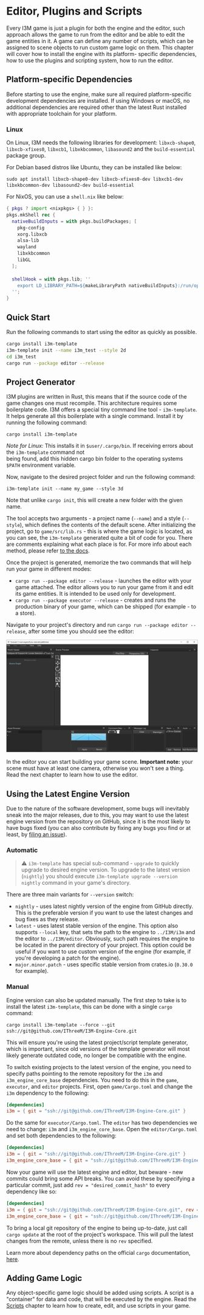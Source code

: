 # Editor, Plugins and Scripts

Every I3M game is just a plugin for both the engine and the editor, such approach allows the game to run from the 
editor and be able to edit the game entities in it. A game can define any number of scripts, which can be assigned 
to scene objects to run custom game logic on them. This chapter will cover how to install the engine with its platform-
specific dependencies, how to use the plugins and scripting system, how to run the editor.


## Platform-specific Dependencies

Before starting to use the engine, make sure all required platform-specific development dependencies are installed. If 
using Windows or macOS, no additional dependencies are required other than the latest Rust installed with appropriate 
toolchain for your platform.

### Linux

On Linux, I3M needs the following libraries for development: `libxcb-shape0`, `libxcb-xfixes0`, `libxcb1`, 
`libxkbcommon`, `libasound2` and the `build-essential` package group.

For Debian based distros like Ubuntu, they can be installed like below:

```shell
sudo apt install libxcb-shape0-dev libxcb-xfixes0-dev libxcb1-dev libxkbcommon-dev libasound2-dev build-essential
```

For NixOS, you can use a `shell.nix` like below:

```nix
{ pkgs ? import <nixpkgs> { } }:
pkgs.mkShell rec {
  nativeBuildInputs = with pkgs.buildPackages; [
    pkg-config
    xorg.libxcb
    alsa-lib
    wayland
    libxkbcommon
    libGL
  ];

  shellHook = with pkgs.lib; ''
    export LD_LIBRARY_PATH=${makeLibraryPath nativeBuildInputs}:/run/opengl-driver/lib:$LD_LIBRARY_PATH
  '';
}
```

## Quick Start

Run the following commands to start using the editor as quickly as possible.

```sh
cargo install i3m-template
i3m-template init --name i3m_test --style 2d
cd i3m_test
cargo run --package editor --release
```

## Project Generator

I3M plugins are written in Rust, this means that if the source code of the game changes one must recompile. 
This architecture requires some boilerplate code. I3M offers a special tiny command line tool - `i3m-template`. It 
helps generate all this boilerplate with a single command. Install it by running the following command:

```shell
cargo install i3m-template
```

_Note for Linux:_ This installs it in `$user/.cargo/bin`. If receiving errors about the `i3m-template` command not  
being found, add this hidden cargo bin folder to the operating systems `$PATH` environment variable.

Now, navigate to the desired project folder and run the following command:

```shell
i3m-template init --name my_game --style 3d
```

Note that unlike `cargo init`, this will create a new folder with the given name.

The tool accepts two arguments - a project name (`--name`) and a style (`--style`), which defines the contents of the default
scene. After initializing the project, go to `game/src/lib.rs` - this is where the game logic is located, as you can 
see, the `i3m-template` generated quite a bit of code for you. There are comments explaining what each place is for. For 
more info about each method, please refer [to the docs](https://docs.rs/i3m/latest/i3m/plugin/trait.Plugin.html).

Once the project is generated, memorize the two commands that will help run your game in different modes:

- `cargo run --package editor --release` - launches the editor with your game attached. The editor allows you to run your game
  from it and edit its game entities. It is intended to be used only for development.
- `cargo run --package executor --release` - creates and runs the production binary of your game, which can be shipped (for
  example - to a store).

Navigate to your project's directory and run `cargo run --package editor --release`, after some time you should see the 
editor:

![editor](editor.png)

In the editor you can start building your game scene. **Important note:** your scene must have at least one camera,
otherwise you won't see a thing. Read the next chapter to learn how to use the editor.

## Using the Latest Engine Version

Due to the nature of the software development, some bugs will inevitably sneak into the major releases, due to this, 
you may want to use the latest engine version from the repository on GitHub, since it is the most likely to have bugs fixed
(you can also contribute by fixing any bugs you find or at least, by [filing an issue](ssh://git@github.com/IThreeM/I3M-Engine-Core.git/issues)).

### Automatic

> ⚠️ `i3m-template` has special sub-command - `upgrade` to quickly upgrade to desired engine version. To upgrade to 
> the latest version (`nightly`) you should execute `i3m-template upgrade --version nightly` command in your game's 
> directory.

There are three main variants for `--version` switch:

- `nightly` - uses latest nightly version of the engine from GitHub directly. This is the preferable version if you want
to use the latest changes and bug fixes as they release.
- `latest` - uses latest stable version of the engine. This option also supports `--local` key, that sets the path to
the engine to `../I3M/i3m` and the editor to `../I3M/editor`. Obviously, such path requires the engine to be located
in the parent directory of your project. This option could be useful if you want to use custom version of the engine 
(for example, if you're developing a patch for the engine).
- `major.minor.patch` - uses specific stable version from crates.io (`0.30.0` for example).

### Manual

Engine version can also be updated manually. The first step to take is to install the latest `i3m-template`, this can be done
with a single `cargo` command:

```shell
cargo install i3m-template --force --git ssh://git@github.com/IThreeM/I3M-Engine-Core.git
```

This will ensure you're using the latest project/script template generator, which is important, since old versions
of the template generator will most likely generate outdated code, no longer be compatible with the engine.

To switch existing projects to the latest version of the engine, you need to specify paths pointing to the remote repository 
for the `i3m` and `i3m_engine_core_base` dependencies. You need to do this in the `game`, `executor`, and `editor` projects. First,
open `game/Cargo.toml` and change the `i3m` dependency to the following:

```toml
[dependencies]
i3m = { git = "ssh://git@github.com/IThreeM/I3M-Engine-Core.git" }
```

Do the same for `executor/Cargo.toml`. The `editor` has two dependencies we need to change: `i3m` and `i3m_engine_core_base`.
Open the `editor/Cargo.toml` and set both dependencies to the following:

```toml
[dependencies]
i3m = { git = "ssh://git@github.com/IThreeM/I3M-Engine-Core.git" }
i3m_engine_core_base = { git = "ssh://git@github.com/IThreeM/I3M-Engine-Core.git" }
```

Now your game will use the latest engine and editor, but beware - new commits could bring some API breaks. You can avoid these by 
specifying a particular commit, just add `rev = "desired_commit_hash"` to every dependency like so:

```toml
[dependencies]
i3m = { git = "ssh://git@github.com/IThreeM/I3M-Engine-Core.git", rev = "0195666b30562c1961a9808be38b5e5715da43af" }
i3m_engine_core_base = { git = "ssh://git@github.com/IThreeM/I3M-Engine-Core.git", rev = "0195666b30562c1961a9808be38b5e5715da43af" }
```

To bring a local git repository of the engine to being up-to-date, just call `cargo update` at the root of the project's
workspace. This will pull the latest changes from the remote, unless there is no `rev` specified.

Learn more about dependency paths on the official `cargo` documentation, 
[here](https://doc.rust-lang.org/cargo/reference/specifying-dependencies.html#specifying-dependencies-from-git-repositories).

## Adding Game Logic

Any object-specific game logic should be added using scripts. A script is a "container" for data and code, that will be
executed by the engine. Read the [Scripts](../scripting/script.md) chapter to learn how to create, edit, and use scripts in
your game.
